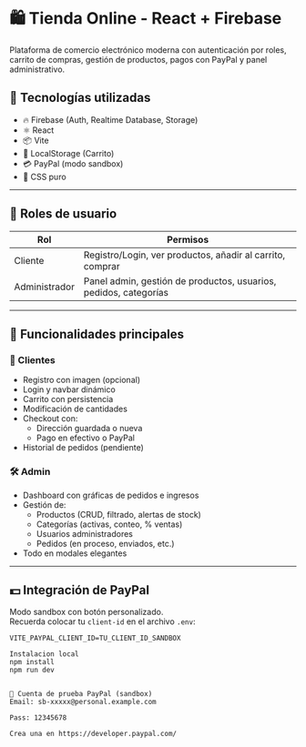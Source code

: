 # 🛍️ Tienda Online - React + Firebase

Plataforma de comercio electrónico moderna con autenticación por roles, carrito de compras, gestión de productos, pagos con PayPal y panel administrativo.

## 🚀 Tecnologías utilizadas

- 🔥 Firebase (Auth, Realtime Database, Storage)
- ⚛️ React
- 📦 Vite
- 🛒 LocalStorage (Carrito)
- 💳 PayPal (modo sandbox)
- 🎨 CSS puro

---

## 👤 Roles de usuario

| Rol        | Permisos                                                         |
|------------|------------------------------------------------------------------|
| Cliente    | Registro/Login, ver productos, añadir al carrito, comprar       |
| Administrador | Panel admin, gestión de productos, usuarios, pedidos, categorías |

---

## 🧩 Funcionalidades principales

### 🧑 Clientes
- Registro con imagen (opcional)
- Login y navbar dinámico
- Carrito con persistencia
- Modificación de cantidades
- Checkout con:
  - Dirección guardada o nueva
  - Pago en efectivo o PayPal
- Historial de pedidos (pendiente)

### 🛠️ Admin
- Dashboard con gráficas de pedidos e ingresos
- Gestión de:
  - Productos (CRUD, filtrado, alertas de stock)
  - Categorías (activas, conteo, % ventas)
  - Usuarios administradores
  - Pedidos (en proceso, enviados, etc.)
- Todo en modales elegantes

---

## 💵 Integración de PayPal

Modo sandbox con botón personalizado.  
Recuerda colocar tu `client-id` en el archivo `.env`:

```env
VITE_PAYPAL_CLIENT_ID=TU_CLIENT_ID_SANDBOX

Instalacion local
npm install
npm run dev


🧪 Cuenta de prueba PayPal (sandbox)
Email: sb-xxxxx@personal.example.com

Pass: 12345678

Crea una en https://developer.paypal.com/
